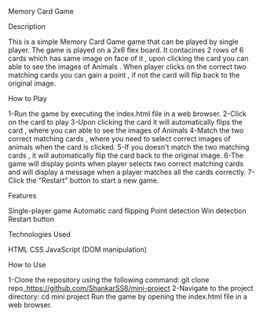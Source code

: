 Memory Card Game

Description

This is a simple Memory Card Game game that can be played by single player. The game is played on a 2x6 flex board. It contacines 2 rows of 6 cards which has same image on face of it , upon clicking the card you can able to see the images of Animals . When player clicks on the correct two matching cards you can gain a point , if not the card will flip back to the original image.

How to Play

1-Run the game by executing the index.html file in a web browser.
2-Click on the card to play
3-Upon clicking the card it will automatically flips the card , where you can able to see the images of Animals
4-Match the two correct matching cards , where you need to select correct images of animals when the card is clicked.
5-If you doesn't match the two matching cards , it will automatically flip the card back to the original image.
6-The game will display points when player selects two correct matching cards and will display a message when a player matches all the cards correctly.
7-Click the "Restart" button to start a new game.

Features

Single-player game
Automatic card flipping
Point detection
Win detection
Restart button

Technologies Used

HTML
CSS
JavaScript (DOM manipulation)

How to Use

1-Clone the repository using the following command:
git clone repo\_https://github.com/ShankarSS6/mini-project
2-Navigate to the project directory:
cd mini project
Run the game by opening the index.html file in a web browser.
